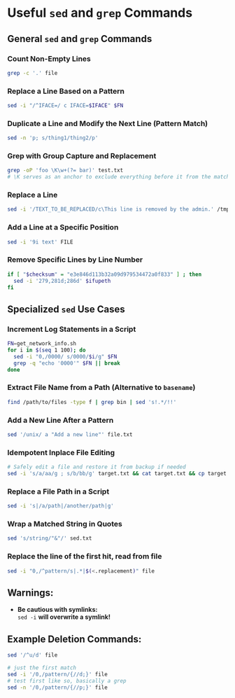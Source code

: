 
# Useful `sed` and `grep` Commands

## General `sed` and `grep` Commands

### Count Non-Empty Lines
```bash
grep -c '.' file
```

### Replace a Line Based on a Pattern
```bash
sed -i "/^IFACE=/ c IFACE=$IFACE" $FN
```

### Duplicate a Line and Modify the Next Line (Pattern Match)
```bash
sed -n 'p; s/thing1/thing2/p'
```

### Grep with Group Capture and Replacement
```bash
grep -oP 'foo \K\w+(?= bar)' test.txt
# \K serves as an anchor to exclude everything before it from the match
```

### Replace a Line
```bash
sed -i '/TEXT_TO_BE_REPLACED/c\This line is removed by the admin.' /tmp/foo
```

### Add a Line at a Specific Position
```bash
sed -i '9i text' FILE
```

### Remove Specific Lines by Line Number
```bash
if [ "$checksum" = "e3e846d113b32a09d979534472a0f833" ] ; then
  sed -i '279,281d;286d' $ifupeth
fi
```

## Specialized `sed` Use Cases

### Increment Log Statements in a Script
```bash
FN=get_network_info.sh
for i in $(seq 1 100); do
  sed -i "0,/0000/ s/0000/$i/g" $FN
  grep -q "echo '0000'" $FN || break
done
```

### Extract File Name from a Path (Alternative to `basename`)
```bash
find /path/to/files -type f | grep bin | sed 's!.*/!!'
```

### Add a New Line After a Pattern
```bash
sed '/unix/ a "Add a new line"' file.txt
```

### Idempotent Inplace File Editing
```bash
# Safely edit a file and restore it from backup if needed
sed -i 's/a/aa/g ; s/b/bb/g' target.txt && cat target.txt && cp target.txt.bak target.txt
```

### Replace a File Path in a Script
```bash
sed -i 's|/a/path|/another/path|g'
```

### Wrap a Matched String in Quotes
```bash
sed 's/string/"&"/' sed.txt
```

### Replace the line of the first hit, read from file 
```bash
sed -i "0,/^pattern/s|.*|$(<.replacement)" file
```

## Warnings:
- **Be cautious with symlinks:**  
  `sed -i` **will overwrite a symlink!**

## Example Deletion Commands:
```bash
sed '/^u/d' file
```

```bash
# just the first match 
sed -i '/0,/pattern/{//d;}' file
# test first like so, basically a grep
sed -n '/0,/pattern/{//p;}' file
```

